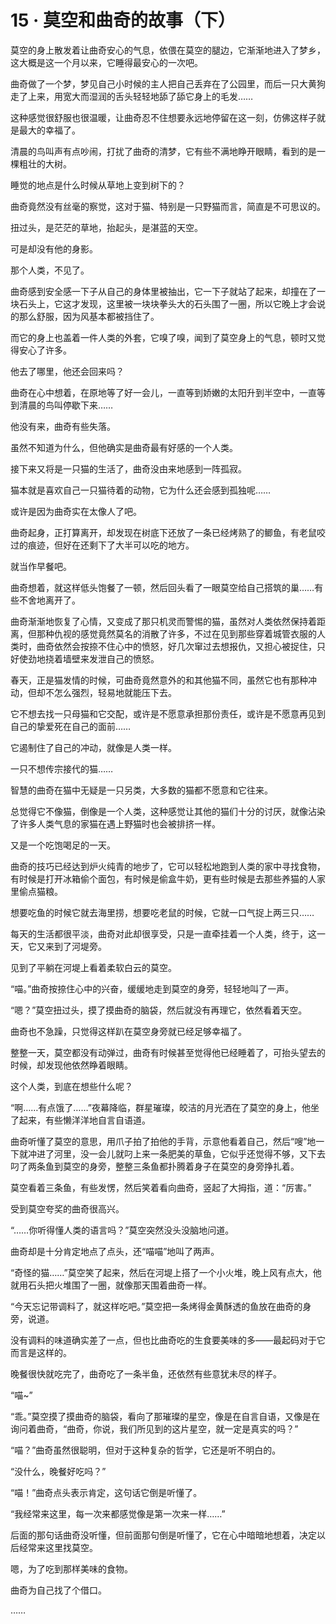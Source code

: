 # 15 · 莫空和曲奇的故事（下）

莫空的身上散发着让曲奇安心的气息，依偎在莫空的腿边，它渐渐地进入了梦乡，这大概是这一个月以来，它睡得最安心的一次吧。

曲奇做了一个梦，梦见自己小时候的主人把自己丢弃在了公园里，而后一只大黄狗走了上来，用宽大而湿润的舌头轻轻地舔了舔它身上的毛发……

这种感觉很舒服也很温暖，让曲奇忍不住想要永远地停留在这一刻，仿佛这样子就是最大的幸福了。

清晨的鸟叫声有点吵闹，打扰了曲奇的清梦，它有些不满地睁开眼睛，看到的是一棵粗壮的大树。

睡觉的地点是什么时候从草地上变到树下的？

曲奇竟然没有丝毫的察觉，这对于猫、特别是一只野猫而言，简直是不可思议的。

扭过头，是茫茫的草地，抬起头，是湛蓝的天空。

可是却没有他的身影。

那个人类，不见了。

曲奇感到安全感一下子从自己的身体里被抽出，它一下子就站了起来，却撞在了一块石头上，它这才发现，这里被一块块拳头大的石头围了一圈，所以它晚上才会说的那么舒服，因为风基本都被挡住了。

而它的身上也盖着一件人类的外套，它嗅了嗅，闻到了莫空身上的气息，顿时又觉得安心了许多。

他去了哪里，他还会回来吗？

曲奇在心中想着，在原地等了好一会儿，一直等到娇嫩的太阳升到半空中，一直等到清晨的鸟叫停歇下来……

他没有来，曲奇有些失落。

虽然不知道为什么，但他确实是曲奇最有好感的一个人类。

接下来又将是一只猫的生活了，曲奇没由来地感到一阵孤寂。

猫本就是喜欢自己一只猫待着的动物，它为什么还会感到孤独呢……

或许是因为曲奇实在太像人了吧。

曲奇起身，正打算离开，却发现在树底下还放了一条已经烤熟了的鲫鱼，有老鼠咬过的痕迹，但好在还剩下了大半可以吃的地方。

就当作早餐吧。

曲奇想着，就这样低头饱餐了一顿，然后回头看了一眼莫空给自己搭筑的巢……有些不舍地离开了。

曲奇渐渐地恢复了心情，又变成了那只机灵而警惕的猫，虽然对人类依然保持着距离，但那种仇视的感觉竟然莫名的消散了许多，不过在见到那些穿着城管衣服的人类时，曲奇依然会按捺不住心中的愤怒，好几次窜过去想报仇，又担心被捉住，只好使劲地挠着墙壁来发泄自己的愤怒。

春天，正是猫发情的时候，可曲奇竟然意外的和其他猫不同，虽然它也有那种冲动，但却不怎么强烈，轻易地就能压下去。

它不想去找一只母猫和它交配，或许是不愿意承担那份责任，或许是不愿意再见到自己的挚爱死在自己的面前……

它遏制住了自己的冲动，就像是人类一样。

一只不想传宗接代的猫……

智慧的曲奇在猫中无疑是一只另类，大多数的猫都不愿意和它往来。

总觉得它不像猫，倒像是一个人类，这种感觉让其他的猫们十分的讨厌，就像沾染了许多人类气息的家猫在遇上野猫时也会被排挤一样。

又是一个吃饱喝足的一天。

曲奇的技巧已经达到炉火纯青的地步了，它可以轻松地跑到人类的家中寻找食物，有时候是打开冰箱偷个面包，有时候是偷盒牛奶，更有些时候是去那些养猫的人家里偷点猫粮。

想要吃鱼的时候它就去海里捞，想要吃老鼠的时候，它就一口气捉上两三只……

每天的生活都很平淡，曲奇对此却很享受，只是一直牵挂着一个人类，终于，这一天，它又来到了河堤旁。

见到了平躺在河堤上看着柔软白云的莫空。

“喵。”曲奇按捺住心中的兴奋，缓缓地走到莫空的身旁，轻轻地叫了一声。

“嗯？”莫空扭过头，摸了摸曲奇的脑袋，然后就没有再理它，依然看着天空。

曲奇也不急躁，只觉得这样趴在莫空身旁就已经足够幸福了。

整整一天，莫空都没有动弹过，曲奇有时候甚至觉得他已经睡着了，可抬头望去的时候，却发现他依然睁着眼睛。

这个人类，到底在想些什么呢？

“啊……有点饿了……”夜幕降临，群星璀璨，皎洁的月光洒在了莫空的身上，他坐了起来，有些懒洋洋地自言自语道。

曲奇听懂了莫空的意思，用爪子拍了拍他的手背，示意他看着自己，然后“嗖”地一下就冲进了河里，没一会儿就叼上来一条肥美的草鱼，它似乎还觉得不够，又下去叼了两条鱼到莫空的身旁，整整三条鱼都扑腾着身子在莫空的身旁挣扎着。

莫空看着三条鱼，有些发愣，然后笑着看向曲奇，竖起了大拇指，道：“厉害。”

受到莫空夸奖的曲奇很高兴。

“……你听得懂人类的语言吗？”莫空突然没头没脑地问道。

曲奇却是十分肯定地点了点头，还“喵喵”地叫了两声。

“奇怪的猫……”莫空笑了起来，然后在河堤上搭了一个小火堆，晚上风有点大，他就用石头把火堆围了一圈，就像那天围着曲奇一样。

“今天忘记带调料了，就这样吃吧。”莫空把一条烤得金黄酥透的鱼放在曲奇的身旁，说道。

没有调料的味道确实差了一点，但也比曲奇吃的生食要美味的多——最起码对于它而言是这样的。

晚餐很快就吃完了，曲奇吃了一条半鱼，还依然有些意犹未尽的样子。

“喵\~”

“乖。”莫空摸了摸曲奇的脑袋，看向了那璀璨的星空，像是在自言自语，又像是在询问着曲奇，“曲奇，你说，我们所见到的这片星空，就一定是真实的吗？”

“喵？”曲奇虽然很聪明，但对于这种复杂的哲学，它还是听不明白的。

“没什么，晚餐好吃吗？”

“喵！”曲奇点头表示肯定，这句话它倒是听懂了。

“我经常来这里，每一次来都感觉像是第一次来一样……”

后面的那句话曲奇没听懂，但前面那句倒是听懂了，它在心中暗暗地想着，决定以后经常来这里找莫空。

嗯，为了吃到那样美味的食物。

曲奇为自己找了个借口。

……
